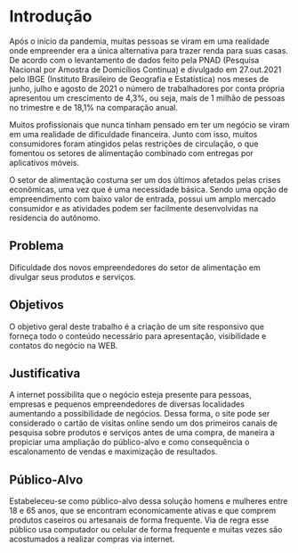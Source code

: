 # Introdução

   Após o início da pandemia, muitas pessoas se viram em uma realidade onde empreender era a única alternativa para trazer renda para suas casas. De acordo com o levantamento de dados feito pela PNAD (Pesquisa Nacional por Amostra de Domicílios Contínua) e divulgado em 27.out.2021 pelo IBGE (Instituto Brasileiro de Geografia e Estatística) nos meses de junho, julho e agosto de 2021 o número de trabalhadores por conta própria apresentou um crescimento de 4,3%, ou seja, mais de 1 milhão de pessoas no trimestre e de 18,1% na comparação anual.
   
   Muitos profissionais que nunca tinham pensado em ter um negócio se viram em uma realidade de dificuldade financeira. Junto com isso, muitos consumidores foram atingidos pelas restrições de circulação, o que fomentou os setores de alimentação combinado com entregas por aplicativos móveis.
   
   O setor de alimentação costuma ser um dos últimos afetados pelas crises econômicas, uma vez que é uma necessidade básica. Sendo uma opção de empreendimento com baixo valor de entrada, possui um amplo mercado consumidor e as atividades podem ser facilmente desenvolvidas na residencia do autônomo.

## Problema

   Dificuldade dos novos empreendedores do setor de alimentação em divulgar seus produtos e serviços.

## Objetivos

   O objetivo geral deste trabalho é a criação de um site responsivo que forneça todo o conteúdo necessário para apresentação, visibilidade e contatos do negócio na WEB. 

## Justificativa

   A internet possibilita que o negócio esteja presente para pessoas, empresas e pequenos empreendedores de diversas localidades aumentando a possibilidade de negócios. Dessa forma, o site pode ser considerado o cartão de visitas online sendo um dos primeiros canais de pesquisa sobre produtos e serviços antes de uma compra, de maneira a propiciar uma ampliação do público-alvo e como consequência o escalonamento de vendas e maximização de resultados.

## Público-Alvo

   Estabeleceu-se como público-alvo dessa solução homens e mulheres entre 18 e 65 anos, que se encontram economicamente ativas e que comprem produtos caseiros ou artesanais de forma frequente. Via de regra esse público usa computador ou celular de forma frequente e muitas vezes são acostumados a realizar compras via internet.
   
